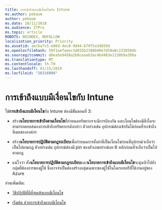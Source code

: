 ```yaml
---
title: การเข้าถึงแบบมีเงื่อนไขกับ Intune
ms.author: pebaum
author: pebaum
ms.date: 10/11/2018
ms.audience: ITPro
ms.topic: article
ROBOTS: NOINDEX, NOFOLLOW
localization_priority: Priority
ms.assetid: aecba7c5-e86d-4ec8-9d44-679f5a3d659d
ms.openlocfilehash: 59f1aefaeec3d655b2388b00e7d58a8c2338504b
ms.sourcegitcommit: d6ea5e9458a2b8ceaab3ac4bd483e1130b9a398a
ms.translationtype: MT
ms.contentlocale: th-TH
ms.lasthandoff: 01/15/2019
ms.locfileid: "28316098"
---
```

# <a name="conditional-access-with-intune"></a>การเข้าถึงแบบมีเงื่อนไขกับ Intune

ใช้**การเข้าถึงแบบมีเงื่อนไข**กับ Intune ต้องมีขั้นตอนที่ 3: 
  
- สร้าง**นโยบายการเข้าถึงตามเงื่อนไข**ที่กำหนดทรัพยากรจะมีการป้องกัน และเงื่อนไขต้องมีสิ่งใดจะสามารถตอบสนองการเข้าถึงทรัพยากรดังกล่าว ตัวอย่างเช่น อุปกรณ์ต้องเข้ากันได้ก่อนที่จะเข้าถึงอีเมลขององค์กร 
    
- สร้าง**นโยบายการปฏิบัติตามกฎระเบียบ**เพื่อกำหนดการตั้งค่าที่เป็นเงื่อนไขก่อนที่อุปกรณ์จะถือว่าเป็นไปตามกฎ ตัวอย่างเช่น อุปกรณ์ต้องมี pin ของตัวเลขอย่างน้อย 6 หลักก่อนที่จะถือว่าเป็นไปตามกฎ 
    
- แน่ใจว่า ทั้ง**นโยบายการปฏิบัติตามกฎระเบียบ**และ**นโยบายการเข้าถึงแบบมีเงื่อนไข**จะมุ่งเป้าไปยังกลุ่มที่ต้องการของผู้ใช้ ซึ่งอาจจำเป็นต้องสร้างกลุ่มเฉพาะของผู้ใช้ในไดเรกทอรีที่ใช้งานอยู่ของ Azure 
    
อ่านเพิ่มเติม:
  
- [วิธีปฏิบัติที่ดีที่สุดเข้าแบบมีเงื่อนไข](https://docs.microsoft.com/en-us/azure/active-directory/conditional-access/best-practices)
    
- [เริ่มต้น ด้วยการเข้าถึงแบบมีเงื่อนไข](https://docs.microsoft.com/en-us/azure/active-directory/active-directory-conditional-access-azure-portal-get-started)
    

